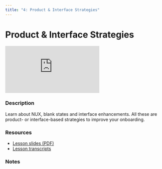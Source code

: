 ```yaml
---
title: "4: Product & Interface Strategies"
---
```


# Product & Interface Strategies

<div class='embed-container'><iframe src='https://player.vimeo.com/video/322723670' frameborder='0' webkitAllowFullScreen mozallowfullscreen allowFullScreen></iframe></div>


### Description

Learn about NUX, blank states and interface enhancements. All these are product- or interface-based strategies to improve your onboarding. 

### Resources

- [Lesson slides (PDF)](https://wvww.googledrive.com/file_public_link)
- [Lesson transcripts](https://wvww.googledrive.com/file_public_link)

### Notes